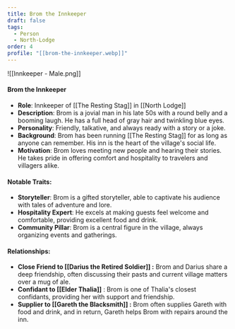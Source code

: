 ```yaml
---
title: Brom the Innkeeper
draft: false
tags:
  - Person
  - North-Lodge
order: 4
profile: "[[brom-the-innkeeper.webp]]"
---
```

![[Innkeeper - Male.png]]
#### Brom the Innkeeper

- **Role**: Innkeeper of [[The Resting Stag]] in [[North Lodge]]
- **Description**: Brom is a jovial man in his late 50s with a round belly and a booming laugh. He has a full head of gray hair and twinkling blue eyes.
- **Personality**: Friendly, talkative, and always ready with a story or a joke.
- **Background**: Brom has been running [[The Resting Stag]] for as long as anyone can remember. His inn is the heart of the village's social life.
- **Motivation**: Brom loves meeting new people and hearing their stories. He takes pride in offering comfort and hospitality to travelers and villagers alike.

#### Notable Traits:

- **Storyteller**: Brom is a gifted storyteller, able to captivate his audience with tales of adventure and lore.
- **Hospitality Expert**: He excels at making guests feel welcome and comfortable, providing excellent food and drink.
- **Community Pillar**: Brom is a central figure in the village, always organizing events and gatherings.

#### Relationships:

- **Close Friend to [[Darius the Retired Soldier]] :** Brom and Darius share a deep friendship, often discussing their pasts and current village matters over a mug of ale.
- **Confidant to [[Elder Thalia]]** : Brom is one of Thalia's closest confidants, providing her with support and friendship.
- **Supplier to [[Gareth the Blacksmith]] :** Brom often supplies Gareth with food and drink, and in return, Gareth helps Brom with repairs around the inn. 